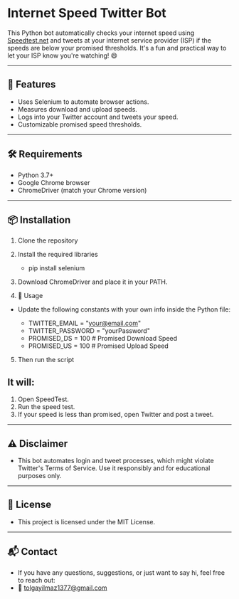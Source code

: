 # Internet Speed Twitter Bot

This Python bot automatically checks your internet speed using [Speedtest.net](https://www.speedtest.net/) and tweets at your internet service provider (ISP) if the speeds are below your promised thresholds. It's a fun and practical way to let your ISP know you're watching! 😄

---

## 🚀 Features

- Uses Selenium to automate browser actions.
- Measures download and upload speeds.
- Logs into your Twitter account and tweets your speed.
- Customizable promised speed thresholds.

---

## 🛠️ Requirements

- Python 3.7+
- Google Chrome browser
- ChromeDriver (match your Chrome version)

---

## 📦 Installation
1. Clone the repository
2. Install the required libraries
   - pip install selenium
3. Download ChromeDriver and place it in your PATH.

4. 🧠 Usage
- Update the following constants with your own info inside the Python file:

  - TWITTER_EMAIL = "your@email.com"
  - TWITTER_PASSWORD = "yourPassword"
  - PROMISED_DS = 100  # Promised Download Speed
  - PROMISED_US = 100  # Promised Upload Speed
5. Then run the script

## It will:
1. Open SpeedTest.
2. Run the speed test.
3. If your speed is less than promised, open Twitter and post a tweet.

---

## ⚠️ Disclaimer
- This bot automates login and tweet processes, which might violate Twitter's Terms of Service. Use it responsibly and for educational purposes only.

---

## 📄 License
- This project is licensed under the MIT License.

---


## 📬 Contact
- If you have any questions, suggestions, or just want to say hi, feel free to reach out:
- 📧 tolgayilmaz1377@gmail.com

